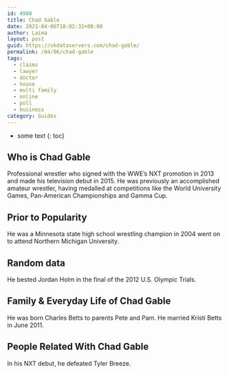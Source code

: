 ```yaml
---
id: 4908
title: Chad Gable
date: 2021-04-06T18:02:32+00:00
author: Laima
layout: post
guid: https://ukdataservers.com/chad-gable/
permalink: /04/06/chad-gable
tags:
  - claims
  - lawyer
  - doctor
  - house
  - multi family
  - online
  - poll
  - business
category: Guides
---
```


* some text
{: toc}


## Who is Chad Gable
                  
                  
                  
Professional wrestler who signed with the WWE&#8217;s NXT promotion in 2013 and made his television debut in 2015. He was previously an accomplished amateur wrestler, having medalled at competitions like the World University Games, Pan-American Championships and Gamma Cup.
                  
              
            
              
            
                
                
                
## Prior to Popularity
                  
                  
                  
He was a Minnesota state high school wrestling champion in 2004 went on to attend Northern Michigan University.
                  
              
            
              
            
                
                
                
## Random data
                  
                  
                  
He bested Jordan Holm in the final of the 2012 U.S. Olympic Trials.
                  
              
            
              
            
                
                
                
## Family & Everyday Life of Chad Gable
                  
                  
                  
He was born Charles Betts to parents Pete and Pam. He married Kristi Betts in June 2011.
                  
              
            
              
            
                
                
                
## People Related With Chad Gable
                  
                  
                  
In his NXT debut, he defeated Tyler Breeze.
                  
              
            
              
            
                
              
            
              
              
            
            
              
            
          
          
          